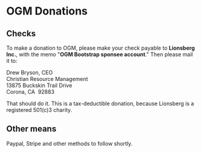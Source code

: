 # OGM Donations
## Checks
To make a donation to OGM, please make your check payable to **Lionsberg Inc.**, with the memo "**OGM Bootstrap sponsee account**." Then please mail it to:

Drew Bryson, CEO  
Christian Resource Management  
13875 Buckskin Trail Drive   
Corona, CA  92883  

That should do it. This is a tax-deductible donation, because Lionsberg is a registered 501(c)3 charity.

## Other means
Paypal, Stripe and other methods to follow shortly. 